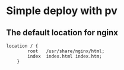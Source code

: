 # Simple deploy with pv

## The default location for nginx

```
location / {
        root   /usr/share/nginx/html;
        index  index.html index.htm;
    }
```
